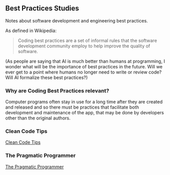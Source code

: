 ## Best Practices Studies

Notes about software development and engineering best practices.

As defined in Wikipedia:

> Coding best practices are a set of informal rules that the software development community employ to help improve the quality of software.

(As people are saying that AI is much better than humans at programming, I wonder what will be the importance of best practices in the future. Will we ever get to a point where humans no longer need to write or review code? Will AI formalize these best practices?)

### Why are Coding Best Practices relevant?

Computer programs often stay in use for a long time after they are created and released and so there must be practices that facilitate both development and maintenance of the app, that may be done by developers other than the original authors.

### Clean Code Tips

[Clean Code Tips](./Clean_Code_Tips.md)

### The Pragmatic Programmer

[The Pragmatic Programmer](./The_Pragmatic_Programmer/)

